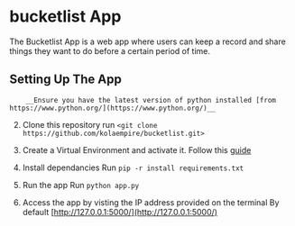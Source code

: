 # bucketlist App
The Bucketlist App is a web app where users can keep a record and share things they want to do before a certain period of time.
## Setting Up The App
        __Ensure you have the latest version of python installed [from https://www.python.org/](https://www.python.org/)__
2. Clone this repository
    run `<git clone https://github.com/kolaempire/bucketlist.git>`
3. Create a Virtual Environment and activate it.
    Follow this [guide](http://python-guide-pt-br.readthedocs.io/en/latest/dev/virtualenvs/)
    
4. Install dependancies
    Run `pip -r install requirements.txt`

5. Run the app
    Run `python app.py`
    
6. Access the app by visting the IP address provided on the terminal
    By default [http://127.0.0.1:5000/](http://127.0.0.1:5000/)
  

